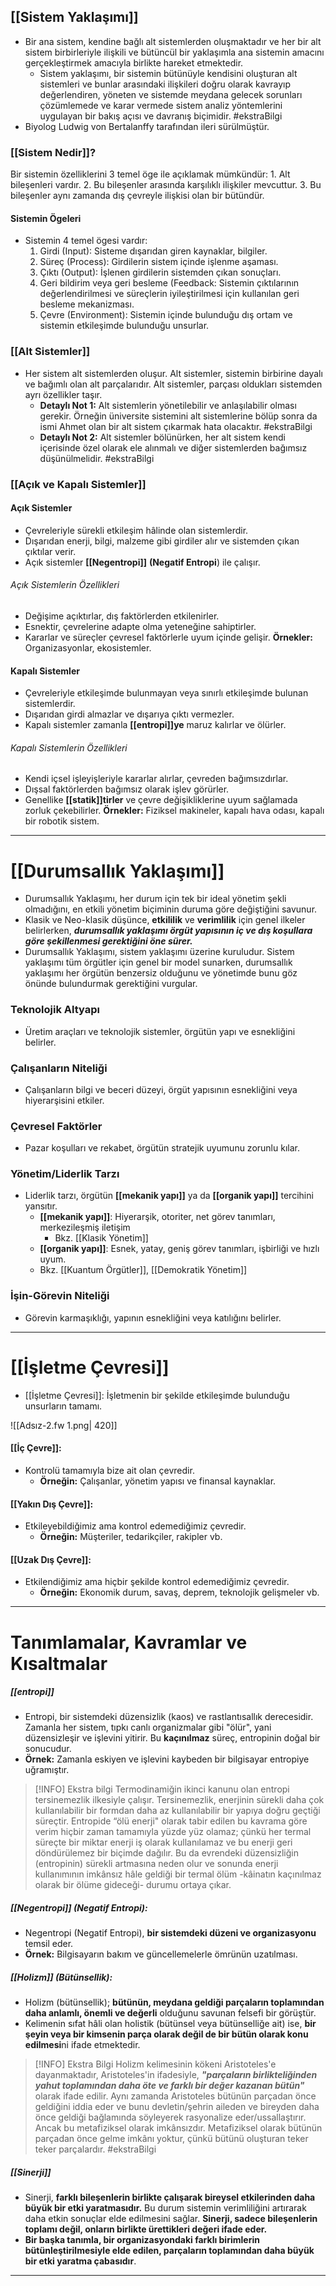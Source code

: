 ## [[Sistem Yaklaşımı]]
- Bir ana sistem, kendine bağlı alt sistemlerden oluşmaktadır ve her bir alt sistem birbirleriyle ilişkili ve bütüncül bir yaklaşımla ana sistemin amacını gerçekleştirmek amacıyla birlikte hareket etmektedir.
	- Sistem yaklaşımı, bir sistemin bütünüyle kendisini oluşturan alt sistemleri ve bunlar arasındaki ilişkileri doğru olarak kavrayıp değerlendiren, yöneten ve sistemde meydana gelecek sorunları çözümlemede ve karar vermede sistem analiz yöntemlerini uygulayan bir bakış açısı ve davranış biçimidir. #ekstraBilgi
- Biyolog Ludwig von Bertalanffy tarafından ileri sürülmüştür.
### [[Sistem Nedir]]?
Bir sistemin özelliklerini 3 temel öge ile açıklamak mümkündür:
	1. Alt bileşenleri vardır.
	2. Bu bileşenler arasında karşılıklı ilişkiler mevcuttur.
	3. Bu bileşenler aynı zamanda dış çevreyle ilişkisi olan bir bütündür.
#### Sistemin Ögeleri
- Sistemin 4 temel ögesi vardır:
	1. Girdi (Input): Sisteme dışarıdan giren kaynaklar, bilgiler.
	2. Süreç (Process): Girdilerin sistem içinde işlenme aşaması.
	3. Çıktı (Output): İşlenen girdilerin sistemden çıkan sonuçları.
	4. Geri bildirim veya geri besleme (Feedback: Sistemin çıktılarının değerlendirilmesi ve süreçlerin iyileştirilmesi için kullanılan geri besleme mekanizması.
	5. Çevre (Environment): Sistemin içinde bulunduğu dış ortam ve sistemin etkileşimde bulunduğu unsurlar.
### [[Alt Sistemler]]
- Her sistem alt sistemlerden oluşur. Alt sistemler, sistemin birbirine dayalı ve bağımlı olan alt parçalarıdır. Alt sistemler, parçası oldukları sistemden ayrı özellikler taşır.
	- **Detaylı Not 1:** Alt sistemlerin yönetilebilir ve anlaşılabilir olması gerekir. Örneğin üniversite sistemini alt sistemlerine bölüp sonra da ismi Ahmet olan bir alt sistem çıkarmak hata olacaktır. #ekstraBilgi
	- **Detaylı Not 2:** Alt sistemler bölünürken, her alt sistem kendi içerisinde özel olarak ele alınmalı ve diğer sistemlerden bağımsız düşünülmelidir. #ekstraBilgi
### [[Açık ve Kapalı Sistemler]]

#### Açık Sistemler
- Çevreleriyle sürekli etkileşim hâlinde olan sistemlerdir. 
- Dışarıdan enerji, bilgi, malzeme gibi girdiler alır ve sistemden çıkan çıktılar verir.
- Açık sistemler **[[Negentropi]]** **(Negatif Entropi**) ile çalışır.
###### Açık Sistemlerin Özellikleri
- Değişime açıktırlar, dış faktörlerden etkilenirler.
- Esnektir, çevrelerine adapte olma yeteneğine sahiptirler.
- Kararlar ve süreçler çevresel faktörlerle uyum içinde gelişir.
**Örnekler:** Organizasyonlar, ekosistemler.
#### Kapalı Sistemler
- Çevreleriyle etkileşimde bulunmayan veya sınırlı etkileşimde bulunan sistemlerdir. 
- Dışarıdan girdi almazlar ve dışarıya çıktı vermezler.
- Kapalı sistemler zamanla **[[entropi]]ye** maruz kalırlar ve ölürler.
###### Kapalı Sistemlerin Özellikleri
- Kendi içsel işleyişleriyle kararlar alırlar, çevreden bağımsızdırlar.
- Dışsal faktörlerden bağımsız olarak işlev görürler.
- Genellike **[[statik]]tirler** ve çevre değişikliklerine uyum sağlamada zorluk çekebilirler.
**Örnekler:** Fiziksel makineler, kapalı hava odası, kapalı bir robotik sistem.

---
# [[Durumsallık Yaklaşımı]]
- Durumsallık Yaklaşımı, her durum için tek bir ideal yönetim şekli olmadığını, en etkili yönetim biçiminin duruma göre değiştiğini savunur. 
- Klasik ve Neo-klasik düşünce, **etkililik** ve **verimlilik** için genel ilkeler belirlerken, ***durumsallık yaklaşımı örgüt yapısının iç ve dış koşullara göre şekillenmesi gerektiğini öne sürer.***
- Durumsallık Yaklaşımı, sistem yaklaşımı üzerine kuruludur. Sistem yaklaşımı tüm örgütler için genel bir model sunarken, durumsallık yaklaşımı her örgütün benzersiz olduğunu ve yönetimde bunu göz önünde bulundurmak gerektiğini vurgular.
### Teknolojik Altyapı
- Üretim araçları ve teknolojik sistemler, örgütün yapı ve esnekliğini belirler.
### Çalışanların Niteliği
- Çalışanların bilgi ve beceri düzeyi, örgüt yapısının esnekliğini veya hiyerarşisini etkiler.
### Çevresel Faktörler
 - Pazar koşulları ve rekabet, örgütün stratejik uyumunu zorunlu kılar.
### Yönetim/Liderlik Tarzı
- Liderlik tarzı, örgütün **[[mekanik yapı]]** ya da **[[organik yapı]]** tercihini yansıtır.
	- **[[mekanik yapı]]**: Hiyerarşik, otoriter, net görev tanımları, merkezileşmiş iletişim
		- Bkz. [[Klasik Yönetim]]
	- **[[organik yapı]]**: Esnek, yatay, geniş görev tanımları, işbirliği ve hızlı uyum.
	- Bkz. [[Kuantum Örgütler]], [[Demokratik Yönetim]]
### İşin-Görevin Niteliği
- Görevin karmaşıklığı, yapının esnekliğini veya katılığını belirler.

---

# [[İşletme Çevresi]]
- [[İşletme Çevresi]]: İşletmenin bir şekilde etkileşimde bulunduğu unsurların tamamı.


![[Adsız-2.fw 1.png| 420]]

#### [[İç Çevre]]: 
- Kontrolü tamamıyla bize ait olan çevredir.
	- **Örneğin:** Çalışanlar, yönetim yapısı ve finansal kaynaklar.
#### [[Yakın Dış Çevre]]:
- Etkileyebildiğimiz ama kontrol edemediğimiz çevredir.
	- **Örneğin:** Müşteriler, tedarikçiler, rakipler vb.
#### [[Uzak Dış Çevre]]:
- Etkilendiğimiz ama hiçbir şekilde kontrol edemediğimiz çevredir.
	- **Örneğin:** Ekonomik durum, savaş, deprem, teknolojik gelişmeler vb.


---

# Tanımlamalar, Kavramlar ve Kısaltmalar
##### [[entropi]]
- Entropi, bir sistemdeki düzensizlik (kaos) ve rastlantısallık derecesidir. Zamanla her sistem, tıpkı canlı organizmalar gibi "ölür", yani düzensizleşir ve işlevini yitirir. Bu **kaçınılmaz** süreç, entropinin doğal bir sonucudur.
- **Örnek:** Zamanla eskiyen ve işlevini kaybeden bir bilgisayar entropiye uğramıştır.

> [!INFO] Ekstra bilgi 
> Termodinamiğin ikinci kanunu olan entropi tersinemezlik ilkesiyle çalışır. Tersinemezlik, enerjinin sürekli daha çok kullanılabilir bir formdan daha az kullanılabilir bir yapıya doğru geçtiği süreçtir. Entropide “ölü enerji" olarak tabir edilen bu kavrama göre verim hiçbir zaman tamamıyla yüzde yüz olamaz; çünkü her termal süreçte bir miktar enerji iş olarak kullanılamaz ve bu enerji geri döndürülemez bir biçimde dağılır. Bu da evrendeki düzensizliğin (entropinin) sürekli artmasına neden olur ve sonunda enerji kullanımının imkânsız hâle geldiği bir termal ölüm -kâinatın kaçınılmaz olarak bir ölüme gideceği- durumu ortaya çıkar.

##### [[Negentropi]] (Negatif Entropi):
- Negentropi (Negatif Entropi), **bir sistemdeki düzeni ve organizasyonu** temsil eder. 
- **Örnek:** Bilgisayarın bakım ve güncellemelerle ömrünün uzatılması.

##### [[Holizm]] (Bütünsellik):
- Holizm (bütünsellik); **bütünün, meydana geldiği parçaların toplamından daha anlamlı, önemli ve değerli** olduğunu savunan felsefi bir görüştür. 
- Kelimenin sıfat hâli olan holistik (bütünsel veya bütünselliğe ait) ise, **bir şeyin veya bir kimsenin parça olarak değil de bir bütün olarak konu edilmesi**ni ifade etmektedir.

> [!INFO] Ekstra Bilgi
> Holizm kelimesinin kökeni Aristoteles'e dayanmaktadır, Aristoteles'in ifadesiyle, ***"parçaların birlikteliğinden yahut toplamından daha öte ve farklı bir değer kazanan bütün"*** olarak ifade edilir. Aynı zamanda Aristoteles bütünün parçadan önce geldiğini iddia eder ve bunu devletin/şehrin aileden ve bireyden daha önce geldiği bağlamında söyleyerek rasyonalize eder/ussallaştırır. Ancak bu metafiziksel olarak imkânsızdır. Metafiziksel olarak bütünün parçadan önce gelme imkânı yoktur, çünkü bütünü oluşturan teker teker parçalardır. #ekstraBilgi
> 
> 

##### [[Sinerji]]
- Sinerji, **farklı bileşenlerin birlikte çalışarak bireysel etkilerinden daha büyük bir etki yaratmasıdır.** Bu durum sistemin verimliliğini artırarak daha etkin sonuçlar elde edilmesini sağlar. **Sinerji, sadece bileşenlerin toplamı değil, onların birlikte ürettikleri değeri ifade eder.**
- **Bir başka tanımla, bir organizasyondaki farklı birimlerin bütünleştirilmesiyle elde edilen, parçaların toplamından daha büyük bir etki yaratma çabasıdır**.

---
